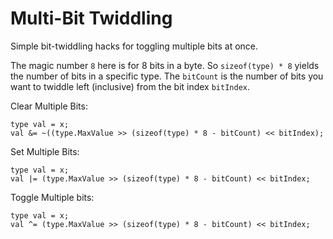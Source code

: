 # Multi-Bit Twiddling
Simple bit-twiddling hacks for toggling multiple bits at once.

The magic number `8` here is for 8 bits in a byte. So `sizeof(type) * 8` yields the number of bits in a specific type. The `bitCount` is the number of bits you want to twiddle left (inclusive) from the bit index `bitIndex`.

Clear Multiple Bits:
```
type val = x;
val &= ~((type.MaxValue >> (sizeof(type) * 8 - bitCount) << bitIndex);
```
 
Set Multiple Bits:
```
type val = x;
val |= (type.MaxValue >> (sizeof(type) * 8 - bitCount) << bitIndex;
```
 
Toggle Multiple bits:
```
type val = x;
val ^= (type.MaxValue >> (sizeof(type) * 8 - bitCount) << bitIndex;
```

